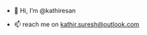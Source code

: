 - 👋 Hi, I’m @kathiresan

- 📫 reach me on kathir.suresh@outlook.com

<!---
kathirsuresh/kathirsuresh is a ✨ special ✨ repository because its `README.md` (this file) appears on your GitHub profile.
You can click the Preview link to take a look at your changes.
--->

